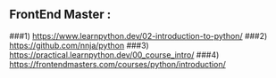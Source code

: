 
## FrontEnd Master :

###1) https://www.learnpython.dev/02-introduction-to-python/
###2) https://github.com/nnja/python
###3) https://practical.learnpython.dev/00_course_intro/
###4) https://frontendmasters.com/courses/python/introduction/
